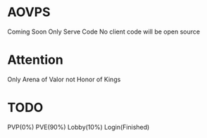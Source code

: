 # AOVPS
Coming Soon
Only Serve Code No client code will be open source
# Attention
Only Arena of Valor not Honor of Kings
# TODO
PVP(0%)
PVE(90%)
Lobby(10%)
Login(Finished)

